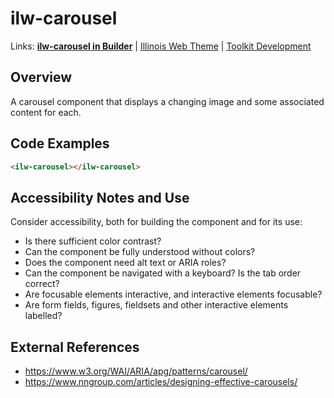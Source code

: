 # ilw-carousel

Links: **[ilw-carousel in Builder](https://builder3.toolkit.illinois.edu/component/ilw-carousel/index.html)** | 
[Illinois Web Theme](https://webtheme.illinois.edu/) | 
[Toolkit Development](https://github.com/web-illinois/toolkit-management)

## Overview

A carousel component that displays a changing image and some associated content for each.

## Code Examples

```html
<ilw-carousel></ilw-carousel>
```

## Accessibility Notes and Use

Consider accessibility, both for building the component and for its use:

- Is there sufficient color contrast?
- Can the component be fully understood without colors?
- Does the component need alt text or ARIA roles?
- Can the component be navigated with a keyboard? Is the tab order correct?
- Are focusable elements interactive, and interactive elements focusable?
- Are form fields, figures, fieldsets and other interactive elements labelled?

## External References

- https://www.w3.org/WAI/ARIA/apg/patterns/carousel/
- https://www.nngroup.com/articles/designing-effective-carousels/

